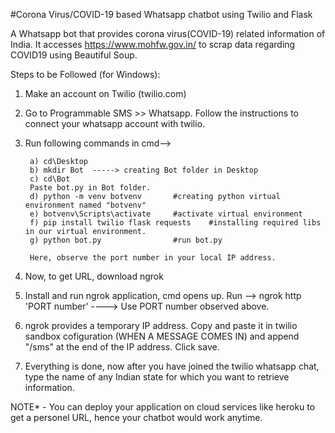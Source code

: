 #Corona Virus/COVID-19 based Whatsapp chatbot using Twilio and Flask

A Whatsapp bot that provides corona virus(COVID-19) related information of India.
It accesses https://www.mohfw.gov.in/ to scrap data regarding COVID19 using Beautiful Soup. 

Steps to be Followed (for Windows):

1) Make an account on Twilio (twilio.com)
2) Go to Programmable SMS >> Whatsapp. Follow the instructions to connect your whatsapp account with twilio.
3) Run following commands in cmd-->

        a) cd\Desktop
        b) mkdir Bot  -----> creating Bot folder in Desktop
        c) cd\Bot
        Paste bot.py in Bot folder.
        d) python -m venv botvenv       #creating python virtual environment named "botvenv"
        e) botvenv\Scripts\activate     #activate virtual environment
        f) pip install twilio flask requests    #installing required libs in our virtual environment.
        g) python bot.py                #run bot.py
        
        Here, observe the port number in your local IP address.
        
4) Now, to get URL, download ngrok
5) Install and run ngrok application, cmd opens up. Run --> ngrok http 'PORT number' ----> Use PORT number observed above.
6) ngrok provides a temporary IP address. Copy and paste it in twilio sandbox cofiguration (WHEN A MESSAGE COMES IN) and append "/sms"      at the end of the IP address. Click save.
7) Everything is done, now after you have joined the twilio whatsapp chat, type the name of any Indian state for which you want to          retrieve information.

NOTE* - You can deploy your application on cloud services like heroku to get a personel URL, hence your chatbot would work anytime.
        


        
